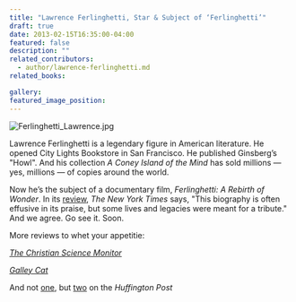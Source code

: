 ```yaml
---
title: "Lawrence Ferlinghetti, Star & Subject of ‘Ferlinghetti’"
draft: true
date: 2013-02-15T16:35:00-04:00
featured: false
description: ""
related_contributors:
  - author/lawrence-ferlinghetti.md
related_books:

gallery:
featured_image_position: 
---
```


![Ferlinghetti_Lawrence.jpg](http://ndbooks.com/images/authors/Ferlinghetti_Lawrence.jpg)

Lawrence Ferlinghetti is a legendary figure in American literature. He opened City Lights Bookstore in San Francisco. He published Ginsberg’s "Howl". And his collection _A Coney Island of the Mind_ has sold millions — yes, millions — of copies around the world. 

Now he’s the subject of a documentary film, _Ferlinghetti: A Rebirth of Wonder_. In its [review](http://movies.nytimes.com/2013/02/08/movies/ferlinghetti-a-rebirth-of-wonder-by-christopher-felver.html?_r=0), _The New York Times_ says, "This biography is often effusive in its praise, but some lives and legacies were meant for a tribute." And we agree. Go see it. Soon.

More reviews to whet your appetitie:

_[The Christian Science Monitor](http://www.csmonitor.com/The-Culture/Movies/2013/0208/Ferlinghetti-explores-the-remarkable-life-of-the-poet-painter-activist)_

[_Galley Cat_](http://www.mediabistro.com/galleycat/lawrence-ferlinghetti-profiled-in-new-documentary_b64990)

And not [one](http://www.huffingtonpost.com/regina-weinreich/lawrence-ferlinghetti_b_2657468.html), but [two](http://www.huffingtonpost.com/matt-kohn/lawrence-ferlinghetti-film_b_2592198.html) on the _Huffington Post_

